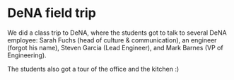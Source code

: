 # DeNA field trip

We did a class trip to DeNA, where the students got to talk to several
DeNA employee: Sarah Fuchs (head of culture & communication),
an engineer (forgot his name), Steven Garcia (Lead Engineer),
and Mark Barnes (VP of Engineering).

The students also got a tour of the office and the kitchen :)

